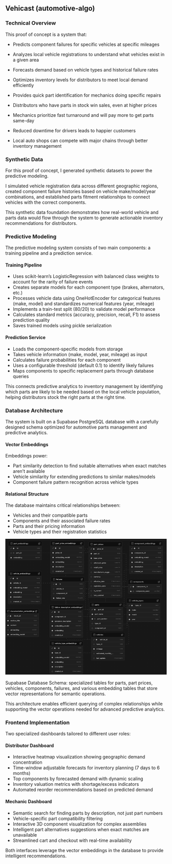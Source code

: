 
## Vehicast (automotive‑algo)

### Technical Overview

This proof of concept is a system that:
- Predicts component failures for specific vehicles at specific mileages
- Analyzes local vehicle registrations to understand what vehicles exist in a given area
- Forecasts demand based on vehicle types and historical failure rates
- Optimizes inventory levels for distributors to meet local demand efficiently
- Provides quick part identification for mechanics doing specific repairs

- Distributors who have parts in stock win sales, even at higher prices
- Mechanics prioritize fast turnaround and will pay more to get parts same-day
- Reduced downtime for drivers leads to happier customers
- Local auto shops can compete with major chains through better inventory management

### Synthetic Data

For this proof of concept, I generated synthetic datasets to power the predictive modeling.

I simulated vehicle registration data across different geographic regions, created component failure histories based on vehicle make/model/year combinations, and established parts fitment relationships to connect vehicles with the correct components.

This synthetic data foundation demonstrates how real-world vehicle and parts data would flow through the system to generate actionable inventory recommendations for distributors.

### Predictive Modeling

The predictive modeling system consists of two main components: a training pipeline and a prediction service.

#### Training Pipeline
- Uses scikit-learn’s LogisticRegression with balanced class weights to account for the rarity of failure events
- Creates separate models for each component type (brakes, alternators, etc.)
- Processes vehicle data using OneHotEncoder for categorical features (make, model) and standardizes numerical features (year, mileage)
- Implements a train-test split (80/20) to validate model performance
- Calculates standard metrics (accuracy, precision, recall, F1) to assess prediction quality
- Saves trained models using pickle serialization

#### Prediction Service
- Loads the component-specific models from storage
- Takes vehicle information (make, model, year, mileage) as input
- Calculates failure probabilities for each component
- Uses a configurable threshold (default 0.1) to identify likely failures
- Maps components to specific replacement parts through database queries

This connects predictive analytics to inventory management by identifying which parts are likely to be needed based on the local vehicle population, helping distributors stock the right parts at the right time.

### Database Architecture

The system is built on a Supabase PostgreSQL database with a carefully designed schema optimized for automotive parts management and predictive analytics.

#### Vector Embeddings
Embeddings power:
- Part similarity detection to find suitable alternatives when exact matches aren’t available
- Vehicle similarity for extending predictions to similar makes/models
- Component failure pattern recognition across vehicle types

#### Relational Structure
The database maintains critical relationships between:
- Vehicles and their compatible parts
- Components and their associated failure rates
- Parts and their pricing information
- Vehicle types and their registration statistics

![Supabase schema](docs/images/supabase-schema.png)

Supabase Database Schema: specialized tables for parts, part prices, vehicles, components, failures, and various embedding tables that store vector representations for semantic operations.

This architecture enables efficient querying of complex relationships while supporting the vector operations needed for advanced predictive analytics.

### Frontend Implementation

Two specialized dashboards tailored to different user roles:

#### Distributor Dashboard
- Interactive heatmap visualization showing geographic demand concentration
- Time-window adjustable forecasts for inventory planning (7 days to 6 months)
- Top components by forecasted demand with dynamic scaling
- Inventory valuation metrics with shortage/excess indicators
- Automated reorder recommendations based on predicted demand

#### Mechanic Dashboard
- Semantic search for finding parts by description, not just part numbers
- Vehicle-specific part compatibility filtering
- Interactive 3D component visualization for complex assemblies
- Intelligent part alternatives suggestions when exact matches are unavailable
- Streamlined cart and checkout with real-time availability

Both interfaces leverage the vector embeddings in the database to provide intelligent recommendations.

